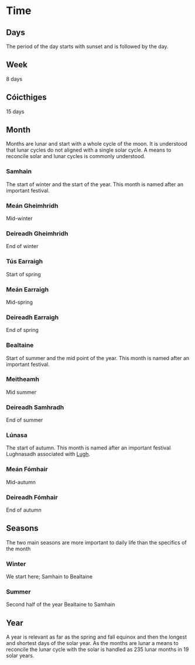 # Time

## Days

The period of the day starts with sunset and is followed by the day.

## Week

8 days

## Cóicthiges

15 days

## Month

Months are lunar and start with a whole cycle of the moon. It is understood that lunar cycles do not aligned with a single solar cycle. A means to reconcile solar and lunar cycles is commonly understood.

### Samhain

The start of winter and the start of the year. This month is named after an important festival.

### Meán Gheimhridh

Mid-winter

### Deireadh Gheimhridh

End of winter

### Tús Earraigh

Start of spring

### Meán Earraigh

Mid-spring

### Deireadh Earraigh

End of spring

### Bealtaine

Start of summer and the mid point of the year. This month is named after an important festival.

### Meitheamh

Mid summer

### Deireadh Samhradh

End of summer

### Lúnasa

The start of autumn. This month is named after an important festival Lughnasadh associated with [Lugh](../characters/deithe/lugh/).

### Meán Fómhair

Mid-autumn

### Deireadh Fómhair

End of autumn&#x20;

## Seasons

The two main seasons are more important to daily life than the specifics of the month

### Winter

We start here; Samhain to Bealtaine

### Summer

Second half of the year Bealtaine to Samhain

## Year

A year is relevant as far as the spring and fall equinox and then the longest and shortest days of the solar year. As the months are lunar a means to reconcile the lunar cycle with the solar is handled as 235 lunar months in 19 solar years.
